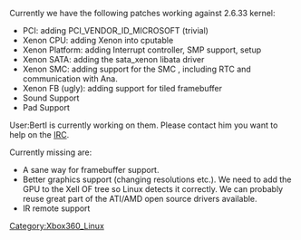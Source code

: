 Currently we have the following patches working against 2.6.33 kernel:

  - PCI: adding PCI_VENDOR_ID_MICROSOFT (trivial)
  - Xenon CPU: adding Xenon into cputable
  - Xenon Platform: adding Interrupt controller, SMP support, setup
  - Xenon SATA: adding the sata_xenon libata driver
  - Xenon SMC: adding support for the SMC , including RTC and
    communication with Ana.
  - Xenon FB (ugly): adding support for tiled framebuffer
  - Sound Support
  - Pad Support

User:Bertl is currently working on them. Please contact him you want to
help on the [IRC](IRC "wikilink").

Currently missing are:

  - A sane way for framebuffer support.
  - Better graphics support (changing resolutions etc.). We need to add
    the GPU to the Xell OF tree so Linux detects it correctly. We can
    probably reuse great part of the ATI/AMD open source drivers
    available.
  - IR remote support

[Category:Xbox360_Linux](Category:Xbox360_Linux "wikilink")